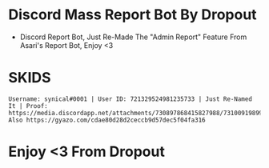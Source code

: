 # Discord Mass Report Bot By Dropout
  -  Discord Report Bot, Just Re-Made The "Admin Report" Feature From Asari's Report Bot, Enjoy <3 
  
# SKIDS
    Username: synical#0001 | User ID: 721329524981235733 | Just Re-Named It | Proof: https://media.discordapp.net/attachments/730897868415827988/731009198996848734/gvzy79wZA1bqQAAAABJRU5ErkJggg.png Also https://gyazo.com/cdae80d28d2ceccb9d57dec5f04fa316
# Enjoy <3 From Dropout
